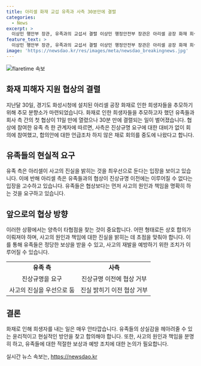 ```yaml
---
title: 아리셀 화재 교섭 유족과 사측 30분만에 결렬
categories:
  - News
excerpt: >
  이상민 행안부 장관, 유족과의 교섭서 결렬 이상민 행정안전부 장관은 아리셀 공장 화재 희생자를 추모하기 위해 경기도 화성시청에 설치된 분향소를 찾았으나, 화재 희생자의 유족과의 첫 교섭은 뜻밖의 결렬을 맞았다. 유족 측은 사측의 진상규명 요구에 대한 무관심을 이유로 교섭을 중단했고, 아리셀 측은 협상이 어려워진 상황을 설명했다. 유족과 사측 간의 교섭에서는 양측 각각 7명과 4명의 대표가 참여했다. 이에 대한 관련 뉴스는 계속해서 업데이트될 예정이다.
feature_text: >
  이상민 행안부 장관, 유족과의 교섭서 결렬 이상민 행정안전부 장관은 아리셀 공장 화재 희생자를 추모하기 위해 경기도 화성시청에 설치된 분향소를 찾았으나, 화재 희생자의 유족과의 첫 교섭은 뜻밖의 결렬을 맞았다. 유족 측은 사측의 진상규명 요구에 대한 무관심을 이유로 교섭을 중단했고, 아리셀 측은 협상이 어려워진 상황을 설명했다. 유족과 사측 간의 교섭에서는 양측 각각 7명과 4명의 대표가 참여했다. 이에 대한 관련 뉴스는 계속해서 업데이트될 예정이다.
image: 'https://newsdao.kr/res/images/meta/newsdao_breakingnews.jpg'
---
```


<p><img src="https://newsdao.kr/res/images/meta/newsdao_breakingnews.jpg" alt="flaretime 속보" /></p>

<h2 data-ke-size="size26">화재 피해자 지원 협상의 결렬</h2>

<p data-ke-size="size16">지난달 30일, 경기도 화성시청에 설치된 아리셀 공장 화재로 인한 희생자들을 추모하기 위해 추모 분향소가 마련되었습니다. 화재로 인한 희생자들을 추모하고자 했던 유족들과 회사 측 간의 첫 협상이 11일 만에 열렸으나 30분 만에 결렬되는 일이 벌어졌습니다. 협상에 참여한 유족 측 한 관계자에 따르면, 사측은 진상규명 요구에 대한 대비가 없이 회의에 참여했고, 합의안에 대한 언급조차 하지 않은 채로 회의를 중도에 나왔다고 합니다.</p>

<h2 data-ke-size="size26">유족들의 현실적 요구</h2>

<p data-ke-size="size16">유족 측은 아리셀이 사고의 진실을 밝히는 것을 최우선으로 둔다는 입장을 보이고 있습니다. 이에 반해 아리셀 측은 유족들과의 협상이 진상규명 이전에는 이루어질 수 없다는 입장을 고수하고 있습니다. 유족들은 협상보다는 먼저 사고의 원인과 책임을 명확히 하는 것을 요구하고 있습니다.</p>

<h2 data-ke-size="size26">앞으로의 협상 방향</h2>

<p data-ke-size="size16">이러한 상황에서는 양측이 타협점을 찾는 것이 중요합니다. 어떤 형태로든 상호 합의가 이뤄져야 하며, 사고의 원인과 책임에 대한 진실을 밝히는 데 초점을 맞춰야 합니다. 이를 통해 유족들은 정당한 보상을 받을 수 있고, 사고의 재발을 예방하기 위한 조치가 이루어질 수 있습니다.</p>

<table>
    <tbody>
        <tr>
            <td style="text-align: center; height: 17px;"><b>유족 측</b></td>
            <td style="text-align: center; height: 17px;"><b>사측</b></td>
        </tr>
        <tr>
            <td style="text-align: center; height: 17px;">진상규명을 요구</td>
            <td style="text-align: center; height: 17px;">진상규명 이전에 협상 거부</td>
        </tr>
        <tr>
            <td style="text-align: center; height: 17px;">사고의 진실을 우선으로 둠</td>
            <td style="text-align: center; height: 17px;">진실 밝히기 이전 협상 거부</td>
        </tr>
    </tbody>
</table>

<h2 data-ke-size="size26">결론</h2>

<p data-ke-size="size16">화재로 인해 희생자를 내는 일은 매우 안타깝습니다. 유족들의 상실감을 헤아려줄 수 있는 윤리적이고 현실적인 방안을 찾고 합의해야 합니다. 또한, 사고의 원인과 책임을 분명히 하고, 유족들에 대한 적절한 보상과 예방 조치에 대한 논의가 필요합니다.</p>
실시간 뉴스 속보는, <a href="https://newsdao.kr" rel="dofollow">https://newsdao.kr</a>


